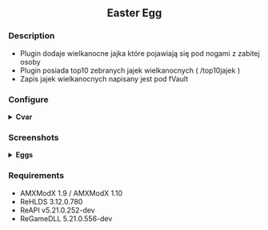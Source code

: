 <div align="center">

## Easter Egg

</div>

### Description 
- Plugin dodaje wielkanocne jajka które pojawiają się pod nogami z zabitej osoby
- Plugin posiada top10 zebranych jajek wielkanocnych ( /top10jajek )
- Zapis jajek wielkanocnych napisany jest pod fVault

### Configure
<details>
  <summary><b>Cvar</b></summary>

```cfg
// Procent na drop Jajka
amxx4u_egg_drop_percent "100"

// Prędkość znikania Jajka
amxx4u_egg_speed_remove "3"

// Dystans podnoszenia Jajka
amxx4u_egg_distance_pickup "40.0"

```
</details>

### Screenshots

<details>
  <summary><b>Eggs</b></summary>

- MOTD

  <img src=""></img>

- Game

  <img src=""></img>

- Chat

  <img src=""></img>
</details>

### Requirements 
- AMXModX 1.9 / AMXModX 1.10
- ReHLDS 3.12.0.780
- ReAPI v5.21.0.252-dev
- ReGameDLL 5.21.0.556-dev
